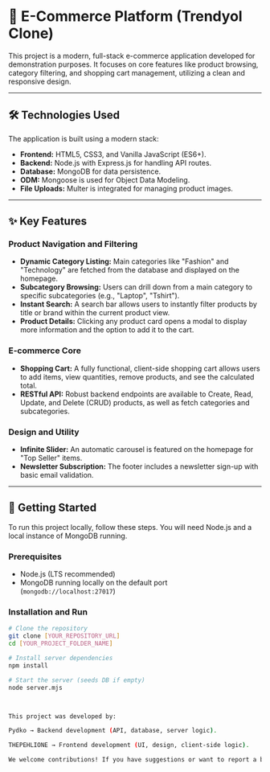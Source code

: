 # 🛒 E-Commerce Platform (Trendyol Clone)

This project is a modern, full-stack e-commerce application developed for demonstration purposes. It focuses on core features like product browsing, category filtering, and shopping cart management, utilizing a clean and responsive design.

---

## 🛠️ Technologies Used

The application is built using a modern stack:

- **Frontend:** HTML5, CSS3, and Vanilla JavaScript (ES6+).  
- **Backend:** Node.js with Express.js for handling API routes.  
- **Database:** MongoDB for data persistence.  
- **ODM:** Mongoose is used for Object Data Modeling.  
- **File Uploads:** Multer is integrated for managing product images.  

---

## ✨ Key Features

### Product Navigation and Filtering
- **Dynamic Category Listing:** Main categories like "Fashion" and "Technology" are fetched from the database and displayed on the homepage.  
- **Subcategory Browsing:** Users can drill down from a main category to specific subcategories (e.g., "Laptop", "Tshirt").  
- **Instant Search:** A search bar allows users to instantly filter products by title or brand within the current product view.  
- **Product Details:** Clicking any product card opens a modal to display more information and the option to add it to the cart.  

### E-commerce Core
- **Shopping Cart:** A fully functional, client-side shopping cart allows users to add items, view quantities, remove products, and see the calculated total.  
- **RESTful API:** Robust backend endpoints are available to Create, Read, Update, and Delete (CRUD) products, as well as fetch categories and subcategories.  

### Design and Utility
- **Infinite Slider:** An automatic carousel is featured on the homepage for "Top Seller" items.  
- **Newsletter Subscription:** The footer includes a newsletter sign-up with basic email validation.  

---

## 🚀 Getting Started

To run this project locally, follow these steps. You will need Node.js and a local instance of MongoDB running.  

### Prerequisites
- Node.js (LTS recommended)  
- MongoDB running locally on the default port (`mongodb://localhost:27017`)  

### Installation and Run

```bash
# Clone the repository
git clone [YOUR_REPOSITORY_URL]
cd [YOUR_PROJECT_FOLDER_NAME]

# Install server dependencies
npm install

# Start the server (seeds DB if empty)
node server.mjs



This project was developed by:

Pydko → Backend development (API, database, server logic).

THEPEHLIONE → Frontend development (UI, design, client-side logic).

We welcome contributions! If you have suggestions or want to report a bug, please open an issue or submit a pull request.

